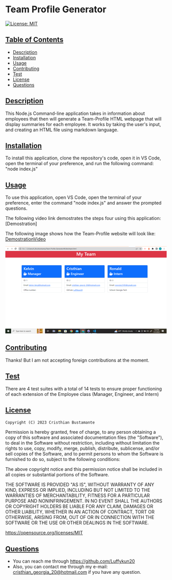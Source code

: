 # Team Profile Generator

[![License: MIT](https://img.shields.io/badge/License-MIT-yellow.svg)](https://opensource.org/licenses/MIT)  
  
    
## [Table of Contents](#table-of-contents)

- [Description](#description)
- [Installation](#installation)
- [Usage](#usage)
- [Contributing](#contributing)
- [Test](#test)
- [License](#license)
- [Questions](#questions)

## [Description](#table-of-contents)

This Node.js Command-line application takes in information about employees that then will generate a Team-Profile HTML webpage that will display summaries for each employee. It works by taking the user's input, and creating an HTML file using markdown language.

## [Installation](#table-of-contents)
    
To install this application, clone the repository's code, open it in VS Code, open the terminal of your preference,  and run the following command: "node index.js"

## [Usage](#table-of-contents)
    
To use this application, open VS Code, open the terminal of your preference, enter the command "node index.js" and answer the prompted questions.

The following video link demostrates the steps four using this application: [Demostration]


The following image shows how the Team-Profile website will look like: [DemostrationVideo](https://drive.google.com/file/d/1R2_cjcYuZGVCXOzEj4FOE4uwt-9no-ve/view)

![MyTeam-Profile](assets/MyTeam.PNG)
    


  ## [Contributing](#table-of-contents)

  Thanks! But I am not accepting foreign contributions at the moment.

## [Test](#table-of-contents)

There are 4 test suites with a total of 14 tests to ensure proper functioning of each extension of the Employee class (Manager, Engineer, and Intern)



## [License](#table-of-contents)


    Copyright (C) 2023 Cristhian Bustamante

   Permission is hereby granted, free of charge, to any person obtaining a copy of this software and associated documentation files (the "Software"), to deal in the Software without restriction, including without limitation the rights to use, copy, modify, merge, publish, distribute, sublicense, and/or sell copies of the Software, and to permit persons to whom the Software is furnished to do so, subject to the following conditions:

   The above copyright notice and this permission notice shall be included in all copies or substantial portions of the Software.

   THE SOFTWARE IS PROVIDED "AS IS", WITHOUT WARRANTY OF ANY KIND, EXPRESS OR IMPLIED, INCLUDING BUT NOT LIMITED TO THE WARRANTIES OF MERCHANTABILITY, FITNESS FOR A PARTICULAR PURPOSE AND NONINFRINGEMENT. IN NO EVENT SHALL THE AUTHORS OR COPYRIGHT HOLDERS BE LIABLE FOR ANY CLAIM, DAMAGES OR OTHER LIABILITY, WHETHER IN AN ACTION OF CONTRACT, TORT OR OTHERWISE, ARISING FROM, OUT OF OR IN CONNECTION WITH THE SOFTWARE OR THE USE OR OTHER DEALINGS IN THE SOFTWARE.       
   
   https://opensource.org/licenses/MIT
        
## [Questions](#table-of-contents)

- You can reach me through https://github.com/Luffykun20
- Also, you can contact me through my e-mail: [cristhian_georgia_20@hotmail.com](mailto:cristhian_georgia_20@hotmail.com) if you have any question.
